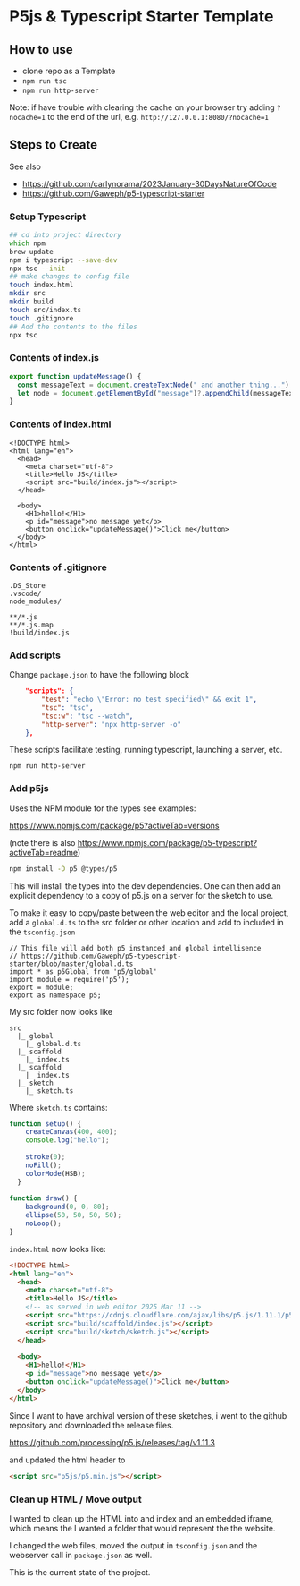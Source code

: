 # P5js & Typescript Starter Template

## How to use

- clone repo as a Template
- `npm run tsc`
- `npm run http-server`

Note: if have trouble with clearing the cache on your browser try adding `?nocache=1` to the end of the url, e.g. `http://127.0.0.1:8080/?nocache=1`

## Steps to Create

See also 
- https://github.com/carlynorama/2023January-30DaysNatureOfCode
- https://github.com/Gaweph/p5-typescript-starter

### Setup Typescript

```zsh
## cd into project directory
which npm
brew update
npm i typescript --save-dev
npx tsc --init
## make changes to config file
touch index.html
mkdir src
mkdir build
touch src/index.ts
touch .gitignore
## Add the contents to the files
npx tsc

```

### Contents of index.js
```js
export function updateMessage() {
  const messageText = document.createTextNode(" and another thing...");
  let node = document.getElementById("message")?.appendChild(messageText)
}
```

### Contents of index.html

```
<!DOCTYPE html>
<html lang="en">
  <head>
    <meta charset="utf-8">
    <title>Hello JS</title>
    <script src="build/index.js"></script>
  </head>
  
  <body>
    <H1>hello!</H1>
    <p id="message">no message yet</p>
    <button onclick="updateMessage()">Click me</button>
  </body>
</html>
```

### Contents of .gitignore

```
.DS_Store
.vscode/
node_modules/

**/*.js
**/*.js.map
!build/index.js
```

### Add scripts

Change `package.json` to have the following block

```json
    "scripts": {
        "test": "echo \"Error: no test specified\" && exit 1",
        "tsc": "tsc",
        "tsc:w": "tsc --watch",
        "http-server": "npx http-server -o"
    },
```

These scripts facilitate testing, running typescript, launching a server, etc. 

```
npm run http-server
```

### Add p5js

Uses the NPM module for the types see examples:

https://www.npmjs.com/package/p5?activeTab=versions

(note there is also https://www.npmjs.com/package/p5-typescript?activeTab=readme)

```zsh
npm install -D p5 @types/p5
```

This will install the types into the dev dependencies. One can then add an explicit dependency to a copy of p5.js on a server for the sketch to use. 

To make it easy to copy/paste between the web editor and the local project, add a `global.d.ts` to the src folder or other location and add to included in the `tsconfig.json` 

```
// This file will add both p5 instanced and global intellisence
// https://github.com/Gaweph/p5-typescript-starter/blob/master/global.d.ts 
import * as p5Global from 'p5/global' 
import module = require('p5');
export = module;
export as namespace p5;
```

My src folder now looks like 

```
src
  |_ global
    |_ global.d.ts
  |_ scaffold
    |_ index.ts
  |_ scaffold
    |_ index.ts
  |_ sketch
    |_ sketch.ts
```

Where `sketch.ts` contains:

```js
function setup() {  
    createCanvas(400, 400);
    console.log("hello");
    
    stroke(0);
    noFill();
    colorMode(HSB);
  }
  
function draw() {
    background(0, 0, 80);
    ellipse(50, 50, 50, 50);
    noLoop();
}
```

`index.html` now looks like:

```html
<!DOCTYPE html>
<html lang="en">
  <head>
    <meta charset="utf-8">
    <title>Hello JS</title>
    <!-- as served in web editor 2025 Mar 11 -->
    <script src="https://cdnjs.cloudflare.com/ajax/libs/p5.js/1.11.1/p5.js"></script>
    <script src="build/scaffold/index.js"></script>
    <script src="build/sketch/sketch.js"></script>
  </head>
  
  <body>
    <H1>hello!</H1>
    <p id="message">no message yet</p>
    <button onclick="updateMessage()">Click me</button>
  </body>
</html>

```

Since I want to have archival version of these sketches, i went to the github repository and downloaded the release files. 

https://github.com/processing/p5.js/releases/tag/v1.11.3

and updated the html header to

```html
<script src="p5js/p5.min.js"></script>
```

### Clean up HTML / Move output

I wanted to clean up the HTML into and index and an embedded iframe, which means the I wanted a folder that would represent the the website.

I changed the web files, moved the output in `tsconfig.json` and the webserver call in `package.json` as well. 

This is the current state of the project. 




